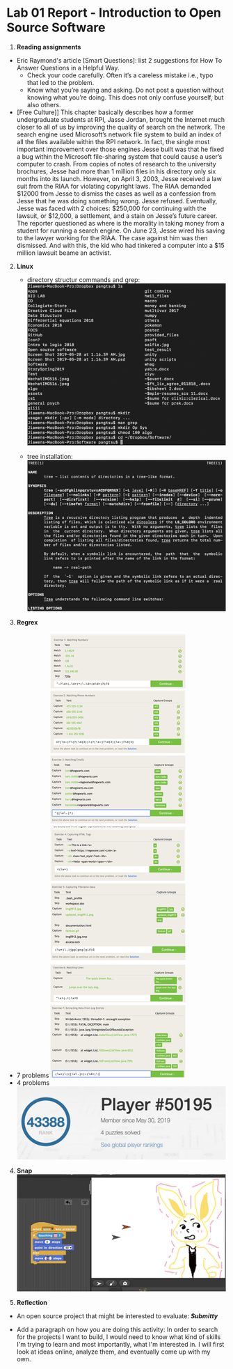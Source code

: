 # Lab 01 Report - Introduction to Open Source Software

1. **Reading assignments** 
- Eric Raymond's article [Smart Questions]: list 2 suggestions for How To Answer Questions in a Helpful Way.
  - Check your code carefully. Often it’s a careless mistake i.e., typo that led to the problem. 
  - Know what you’re saying and asking. Do not post a question without knowing what you’re doing. This does not only confuse   yourself, but also others. 
- [Free Culture]]
  This chapter basically describes how a former undergraduate students at RPI, Jasse Jordan, brought the Internet much closer to all of us by improving the quality of search on the network. The search engine used Microsoft’s network file system to build an index of all the files available within the RPI network. In fact, the single most important improvement over those engines Jesse built was that he fixed a bug within the Microsoft file-sharing system that could cause a user’s computer to crash. From copies of notes of research to the university brochures, Jesse had more than 1 million files in his directory only six months into its launch. However, on April 3, 2003, Jesse received a law suit from the RIAA for violating copyright laws. The RIAA demanded $12000 from Jesse to dismiss the cases as well as a confession from Jesse that he was doing something wrong. Jesse refused. Eventually, Jesse was faced with 2 choices: $250,000 for continuing with the lawsuit, or $12,000, a settlement, and a stain on Jesse’s future career. The reporter questioned as where is the morality in taking money from a student for running a search engine. On June 23, Jesse wired his saving to the lawyer working for the RIAA. The case against him was then dismissed. And with this, the kid who had tinkered a computer into a $15 million lawsuit beame an activist. 

2. **Linux**
   - directory structur commands and grep:
  ![alt text](https://raw.githubusercontent.com/pangtsu/oss-repo-template/master/command.png)
   
   - tree installation:
   ![alt text](https://raw.githubusercontent.com/pangtsu/oss-repo-template/master/tree.png)
   
3. **Regrex**

  - 7 problems
    ![alt text](https://raw.githubusercontent.com/pangtsu/oss-repo-template/master/problems.jpg) 
  - 4 problems
    ![alt text](https://raw.githubusercontent.com/pangtsu/oss-repo-template/master/practice.png)


4. **Snap**
  ![alt text](https://raw.githubusercontent.com/pangtsu/oss-repo-template/master/snap.png)


5. **Reflection**

  - An open source project that might be interested to evaluate: ***Submitty***

  - Add a paragraph on how you are doing this activity: In order to search for the projects I want to build, I would need to know what kind of skills I'm trying to learn and most importantly, what I'm interested in. I will first look at ideas online, analyze them, and eventually come up with my own. 


